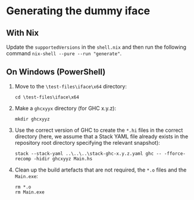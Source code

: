 # Generating the dummy iface

## With Nix

Update the `supportedVersions` in the `shell.nix` and then run the following
command `nix-shell --pure --run "generate"`.

## On Windows (PowerShell)

1.  Move to the `\test-files\iface\x64` directory:

    ~~~text
    cd \test-files\iface\x64
    ~~~

2.  Make a `ghcxyyx` directory (for GHC x.y.z):

    ~~~text
    mkdir ghcxyyz
    ~~~

3.  Use the correct version of GHC to create the `*.hi` files in the correct
    directory (here, we assume that a Stack YAML file already exists in the
    repository root directory specifying the relevant snapshot):

    ~~~text
    stack --stack-yaml ..\..\..\stack-ghc-x.y.z.yaml ghc -- -fforce-recomp -hidir ghcxyyz Main.hs
    ~~~

4.  Clean up the build artefacts that are not required, the `*.o` files and the
    `Main.exe`:

    ~~~text
    rm *.o
    rm Main.exe
    ~~~
